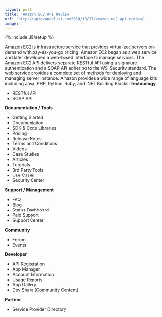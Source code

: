 ```yaml
---
layout: post
title: 'Amazon EC2 API Review'
url: 'http://apievangelist.com2010/10/27/amazon-ec2-api-review/'
image: ''
---
```

{% include JB/setup %}
<a href="http://aws.amazon.com/ec2/">Amazon EC2</a> is infrastructure service that provides virtualized servers on-demand with pay-as-you-go pricing. Amazon EC2 began as a web service and later developed a web-based interface to manage services. The Amazon EC2 API delivers separate RESTful API using a signature authentication and a SOAP API adhering to the WS-Security standard. The web service provides a complete set of methods for deploying and managing server instance. Amazon provides a wide range of language kits including Java, PHP, Python, Ruby, and .NET Building Blocks: <b>Technology</b>
<ul >
     <li>RESTful API
     </li>
     <li>SOAP API
     </li>
</ul><b>Documentation / Tools</b>
<ul >
     <li>Getting Started
     </li>
     <li>Documentation
     </li>
     <li>SDK &amp; Code Libraries
     </li>
     <li>Pricing
     </li>
     <li>Release Notes
     </li>
     <li>Terms and Conditions
     </li>
     <li>Videos
     </li>
     <li>Case Studies
     </li>
     <li>Articles
     </li>
     <li>Tutorials
     </li>
     <li>3rd Party Tools
     </li>
     <li>Use Cases
     </li>
     <li>Security Center
     </li>
</ul><b>Support / Management</b>
<ul >
     <li>FAQ
     </li>
     <li>Blog
     </li>
     <li>Status Dashboard
     </li>
     <li>Paid Support
     </li>
     <li>Support Center
     </li>
</ul><b>Community</b>
<ul >
     <li>Forum
     </li>
     <li>Events
     </li>
</ul><b>Developer</b>
<ul >
     <li>API Registration
     </li>
     <li>App Manager
     </li>
     <li>Account Information
     </li>
     <li>Usage Reports
     </li>
     <li>App Gallery
     </li>
     <li>Dev Share (Community Content)
     </li>
</ul>
<b>Partner</b>
<ul >
     <li>Service Provider Directory
     </li>
</ul>
